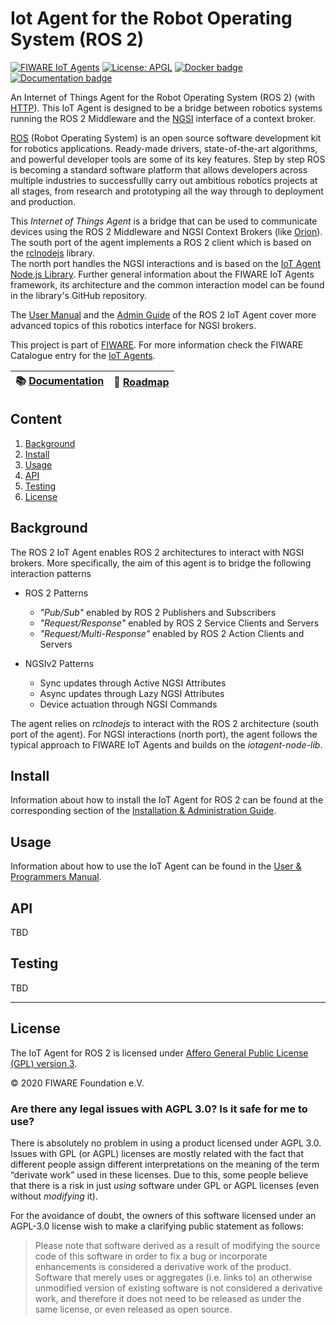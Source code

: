 # Iot Agent for the Robot Operating System (ROS 2)
[![FIWARE IoT Agents](https://nexus.lab.fiware.org/static/badges/chapters/iot-agents.svg)](https://www.fiware.org/developers/catalogue/)
[![License: APGL](https://img.shields.io/github/license/telefonicaid/iotagent-ul.svg)](https://opensource.org/licenses/AGPL-3.0)
[![Docker badge](https://img.shields.io/docker/pulls/fiware/iotagent-ul.svg)](https://hub.docker.com/r/fiware/iotagent-ul/)
[![Documentation badge](https://img.shields.io/readthedocs/iot-agent-ros2.svg)](https://iot-agent-ros2.readthedocs.io/en/latest/?badge=latest)

An Internet of Things Agent for the Robot Operating System (ROS 2) (with [HTTP](https://www.ros.org)). This IoT Agent is
designed to be a bridge between robotics systems running the ROS 2 Middleware and the
[NGSI](https://swagger.lab.fiware.org/?url=https://raw.githubusercontent.com/FIWARE/specifications/master/OpenAPI/ngsiv2/ngsiv2-openapi.json)
interface of a context broker.

[ROS](https://www.ros.org) (Robot Operating System) is an open source software development kit for robotics applications. Ready-made drivers, state-of-the-art algorithms, and powerful developer tools are some of its key features. Step by step ROS is becoming a standard software platform that allows developers across multiple industries to successfullly carry out ambitious robotics projects at all stages, from research and prototyping all the way through to deployment and production.

This _Internet of Things Agent_ is a bridge that can be used to communicate devices
using the ROS 2 Middleware and NGSI Context Brokers (like [Orion](https://github.com/telefonicaid/fiware-orion)). 
The south port of the agent implements a ROS 2 client which is based on the [rclnodejs](https://github.com/RobotWebTools/rclnodejs) library.  
The north port handles the NGSI interactions and is based on the [IoT Agent Node.js Library](https://github.com/telefonicaid/iotagent-ul/blob/master/README.md). Further general information about the FIWARE IoT Agents framework, its architecture and the common interaction model can be found in the library's GitHub repository.

The [User Manual](usermanual.md) and the [Admin Guide](installationguide.md) of the ROS 2 IoT Agent cover more advanced topics of this robotics interface for NGSI brokers.

This project is part of [FIWARE](https://www.fiware.org/). For more information check the FIWARE Catalogue entry for the
[IoT Agents](https://github.com/Fiware/catalogue/tree/master/iot-agents).

| :books: [Documentation](https://iot-agent-ros2.readthedocs.io/en/latest/) | :dart: [Roadmap](https://github.com/telefonicaid/iotagent-ul/blob/master/docs/roadmap.md) |
| ------------------------------------------------------------------------- | ----------------------------------------------------------------------------------------- |

## Content

1. [Background](#intro)
2. [Install](#install) 
3. [Usage](#usage)
4. [API](#api)
5. [Testing](#testing) 
6. [License](#license) 

## <a name="background"></a> Background

The ROS 2 IoT Agent enables ROS 2 architectures to interact with NGSI brokers. More specifically, the aim of this agent is to bridge the following interaction patterns

* ROS 2 Patterns
    * *"Pub/Sub"* enabled by ROS 2 Publishers and Subscribers
    * *"Request/Response"* enabled by ROS 2 Service Clients and Servers
    * *"Request/Multi-Response"* enabled by ROS 2 Action Clients and Servers

* NGSIv2 Patterns
    * Sync updates through Active NGSI Attributes
    * Async updates through Lazy NGSI Attributes
    * Device actuation through NGSI Commands  

The agent relies on *rclnodejs* to interact with the ROS 2 architecture (south port of the agent). For NGSI interactions (north port), the agent follows the typical approach to FIWARE IoT Agents and builds on the *iotagent-node-lib*. 

## <a name="install"></a> Install
Information about how to install the IoT Agent for ROS 2 can be found at the corresponding section of the
[Installation & Administration Guide](docs/installationguide.md).


## <a name="usage"></a> Usage

Information about how to use the IoT Agent can be found in the [User & Programmers Manual](docs/usermanual.md).

## <a name="api"></a> API

TBD

## <a name="testing"></a> Testing

TBD

---

## <a name="license"></a> License

The IoT Agent for ROS 2 is licensed under [Affero General Public License (GPL) version 3](./LICENSE).

© 2020 FIWARE Foundation e.V.

### Are there any legal issues with AGPL 3.0? Is it safe for me to use?

There is absolutely no problem in using a product licensed under AGPL 3.0. Issues with GPL (or AGPL) licenses are mostly
related with the fact that different people assign different interpretations on the meaning of the term “derivate work”
used in these licenses. Due to this, some people believe that there is a risk in just _using_ software under GPL or AGPL
licenses (even without _modifying_ it).

For the avoidance of doubt, the owners of this software licensed under an AGPL-3.0 license wish to make a clarifying
public statement as follows:

> Please note that software derived as a result of modifying the source code of this software in order to fix a bug or
> incorporate enhancements is considered a derivative work of the product. Software that merely uses or aggregates (i.e.
> links to) an otherwise unmodified version of existing software is not considered a derivative work, and therefore it
> does not need to be released as under the same license, or even released as open source.
